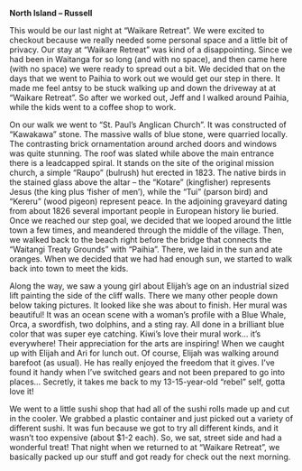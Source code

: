 **North Island – Russell**

This would be our last night at “Waikare Retreat”. We were excited to checkout because we really needed some personal space and a little bit of privacy.
Our stay at “Waikare Retreat” was kind of a disappointing. Since we had been
in Waitanga for so long (and with no space), and then came here (with no
space) we were ready to spread out a bit. We decided that on the days that we
went to Paihia to work out we would get our step in there. It made me feel antsy
to be stuck walking up and down the driveway at at “Waikare Retreat”. So after
we worked out, Jeff and I walked around Paihia, while the kids went to a coffee
shop to work.

On our walk we went to “St. Paul’s Anglican Church”. It was constructed of
“Kawakawa” stone. The massive walls of blue stone, were quarried locally. The
contrasting brick ornamentation around arched doors and windows was quite
stunning. The roof was slated while above the main entrance there is a leadcapped spiral. It stands on the site of the original mission church, a
simple “Raupo” (bulrush) hut erected in 1823. The native birds in the stained glass
above the altar – the “Kotare” (kingfisher) represents Jesus (the king plus ‘fisher
of men’), while the “Tui” (parson bird) and “Kereru” (wood pigeon) represent
peace. In the adjoining graveyard dating from about 1826 several important
people in European history lie buried.
Once we reached our step goal, we decided that we looped around the little
town a few times, and meandered through the middle of the village. Then, we
walked back to the beach right before the bridge that connects the “Waitangi
Treaty Grounds” with “Paihia”. There, we laid in the sun and ate oranges. When
we decided that we had had enough sun, we started to walk back into town to
meet the kids.

Along the way, we saw a young girl about Elijah’s age on an industrial sized lift
painting the side of the cliff walls. There we many other people down below
taking pictures. It looked like she was about to finish. Her mural was beautiful! It
was an ocean scene with a woman’s profile with a Blue Whale, Orca, a
swordfish, two dolphins, and a sting ray. All done in a brilliant blue color that was
super eye catching. Kiwi’s love their mural work… it’s everywhere! Their
appreciation for the arts are inspiring!
When we caught up with Elijah and Ari for lunch out. Of course, Elijah was
walking around barefoot (as usual). He has really enjoyed the freedom that it
gives. I’ve found it handy when I’ve switched gears and not been prepared to
go into places… Secretly, it takes me back to my 13-15-year-old “rebel” self,
gotta love it!

We went to a little sushi shop that had all of the sushi rolls made up and cut in the
cooler. We grabbed a plastic container and just picked out a variety of different
sushi. It was fun because we got to try all different kinds, and it wasn’t too
expensive (about $1-2 each). So, we sat, street side and had a wonderful treat!
That night when we returned to at “Waikare Retreat”, we basically packed up
our stuff and got ready for check out the next morning.